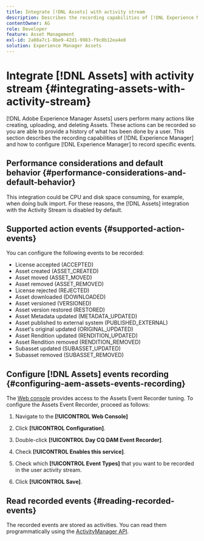 ```yaml
---
title: Integrate [!DNL Assets] with activity stream
description: Describes the recording capabilities of [!DNL Experience Manager] and how to configure it to record specific events.
contentOwner: AG
role: Developer
feature: Asset Management
exl-id: 2a08a7c1-8be9-42d1-9983-f9c8b12ea4e8
solution: Experience Manager Assets
---
```

# Integrate [!DNL Assets] with activity stream {#integrating-assets-with-activity-stream}

[!DNL Adobe Experience Manager Assets] users perform many actions like creating, uploading, and deleting Assets. These actions can be recorded so you are able to provide a history of what has been done by a user. This section describes the recording capabilities of [!DNL Experience Manager] and how to configure [!DNL Experience Manager] to record specific events.

## Performance considerations and default behavior {#performance-considerations-and-default-behavior}

This integration could be CPU and disk space consuming, for example, when doing bulk import. For these reasons, the [!DNL Assets] integration with the Activity Stream is disabled by default.

## Supported action events {#supported-action-events}

You can configure the following events to be recorded:

* License accepted (ACCEPTED)
* Asset created (ASSET_CREATED)
* Asset moved (ASSET_MOVED)
* Asset removed (ASSET_REMOVED)
* License rejected (REJECTED)
* Asset downloaded (DOWNLOADED)
* Asset versioned (VERSIONED)
* Asset version restored (RESTORED)
* Asset Metadata updated (METADATA_UPDATED)
* Asset published to external system (PUBLISHED_EXTERNAL)
* Asset's original updated (ORIGINAL_UPDATED)
* Asset Rendition updated (RENDITION_UPDATED)
* Asset Rendition removed (RENDITION_REMOVED)
* Subasset updated (SUBASSET_UPDATED)
* Subasset removed (SUBASSET_REMOVED)

## Configure [!DNL Assets] events recording {#configuring-aem-assets-events-recording}

The [Web console](/help/sites-deploying/configuring-osgi.md) provides access to the Assets Event Recorder tuning. To configure the Assets Event Recorder, proceed as follows:

1. Navigate to the **[!UICONTROL Web Console]**

1. Click **[!UICONTROL Configuration]**.

1. Double-click **[!UICONTROL Day CQ DAM Event Recorder]**.

1. Check **[!UICONTROL Enables this service]**.

1. Check which **[!UICONTROL Event Types]** that you want to be recorded in the user activity stream.

1. Click **[!UICONTROL Save]**.

## Read recorded events {#reading-recorded-events}

The recorded events are stored as activities. You can read them programmatically using the [ActivityManager API](https://developer.adobe.com/experience-manager/reference-materials/6-5/javadoc/com/adobe/granite/activitystreams/ActivityManager.html).
